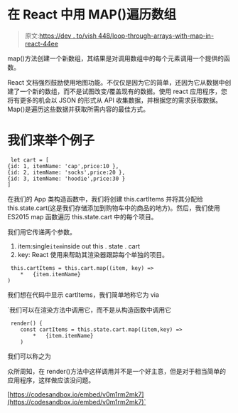 # 在 React 中用 MAP()遍历数组

> 原文:[https://dev . to/vish 448/loop-through-arrays-with-map-in-react-44ee](https://dev.to/vish448/loop-through-arrays-with-map-in-react-44ee)

map()方法创建一个新数组，其结果是对调用数组中的每个元素调用一个提供的函数。

React 文档强烈鼓励使用地图功能。不仅仅是因为它的简单，还因为它从数据中创建了一个新的数组，而不是试图改变/覆盖现有的数据。使用 react 应用程序，您将有更多的机会以 JSON 的形式从 API 收集数据，并根据您的需求获取数据。Map()是遍历这些数据并获取所需内容的最佳方式。

# [](#lets-take-an-example)我们来举个例子

```
 let cart = [
{id: 1, itemName: 'cap',price:10 },
{id: 2, itemName: 'socks',price:20 },
{id: 3, itemName: 'hoodie',price:30 }
] 
```

在我们的 App 类构造函数中，我们将创建 this.cartItems 并将其分配给 this.state.cart(这是我们存储添加到购物车中的商品的地方)。然后，我们使用 ES2015 map 函数遍历 this.state.cart 中的每个项目。

我们用它传递两个参数。

1.  item:single`item`inside out this . state . cart
2.  key: React 使用来帮助其渲染器跟踪每个单独的项目。

```
 this.cartItems = this.cart.map((item, key) => 
    *   {item.itemName}
) 
```

我们想在代码中显示 cartItems，我们简单地称它为 via

 `我们可以在渲染方法中调用它，而不是从构造函数中调用它

```
 render() {
    const cartItems = this.state.cart.map((item,key) => 
        *   {item.itemName}
    ) 
```

我们可以称之为

众所周知，在 render()方法中这样调用并不是一个好主意，但是对于相当简单的应用程序，这样做应该没问题。

[https://codesandbox.io/embed/v0m1rm2mk7](https://codesandbox.io/embed/v0m1rm2mk7)`